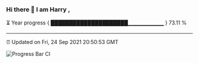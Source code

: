 ### Hi there 👋 I am Harry , 

⏳ Year progress { █████████████████████▁▁▁▁▁▁▁▁▁ } 73.11 %

---

⏰ Updated on Fri, 24 Sep 2021 20:50:53 GMT

![Progress Bar CI](https://github.com/duykhang68/duykhang68/workflows/Progress%20Bar%20CI/badge.svg)
